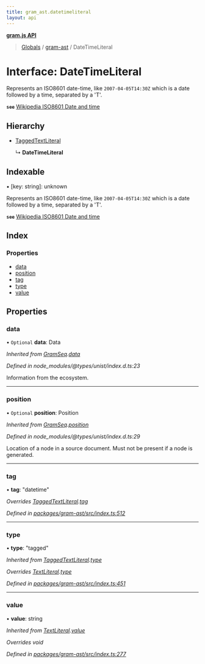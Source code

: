 ```yaml
---
title: gram_ast.datetimeliteral
layout: api
---
```


**[gram.js API](../README.md)**

> [Globals](../globals.md) / [gram-ast](../modules/gram_ast.md) / DateTimeLiteral

# Interface: DateTimeLiteral

Represents an ISO8601 date-time, like `2007-04-05T14:30Z` which is
a date followed by a time, separated by a 'T'.

**`see`** [Wikipedia ISO8601 Date and time](https://en.wikipedia.org/wiki/ISO_8601#Combined_date_and_time_representations)

## Hierarchy

* [TaggedTextLiteral](gram_ast.taggedtextliteral.md)

  ↳ **DateTimeLiteral**

## Indexable

▪ [key: string]: unknown

Represents an ISO8601 date-time, like `2007-04-05T14:30Z` which is
a date followed by a time, separated by a 'T'.

**`see`** [Wikipedia ISO8601 Date and time](https://en.wikipedia.org/wiki/ISO_8601#Combined_date_and_time_representations)

## Index

### Properties

* [data](gram_ast.datetimeliteral.md#data)
* [position](gram_ast.datetimeliteral.md#position)
* [tag](gram_ast.datetimeliteral.md#tag)
* [type](gram_ast.datetimeliteral.md#type)
* [value](gram_ast.datetimeliteral.md#value)

## Properties

### data

• `Optional` **data**: Data

*Inherited from [GramSeq](gram_ast.gramseq.md).[data](gram_ast.gramseq.md#data)*

*Defined in node_modules/@types/unist/index.d.ts:23*

Information from the ecosystem.

___

### position

• `Optional` **position**: Position

*Inherited from [GramSeq](gram_ast.gramseq.md).[position](gram_ast.gramseq.md#position)*

*Defined in node_modules/@types/unist/index.d.ts:29*

Location of a node in a source document.
Must not be present if a node is generated.

___

### tag

•  **tag**: \"datetime\"

*Overrides [TaggedTextLiteral](gram_ast.taggedtextliteral.md).[tag](gram_ast.taggedtextliteral.md#tag)*

*Defined in [packages/gram-ast/src/index.ts:512](https://github.com/gram-data/gram-js/blob/6df7c85/packages/gram-ast/src/index.ts#L512)*

___

### type

•  **type**: \"tagged\"

*Inherited from [TaggedTextLiteral](gram_ast.taggedtextliteral.md).[type](gram_ast.taggedtextliteral.md#type)*

*Overrides [TextLiteral](gram_ast.textliteral.md).[type](gram_ast.textliteral.md#type)*

*Defined in [packages/gram-ast/src/index.ts:451](https://github.com/gram-data/gram-js/blob/6df7c85/packages/gram-ast/src/index.ts#L451)*

___

### value

•  **value**: string

*Inherited from [TextLiteral](gram_ast.textliteral.md).[value](gram_ast.textliteral.md#value)*

*Overrides void*

*Defined in [packages/gram-ast/src/index.ts:277](https://github.com/gram-data/gram-js/blob/6df7c85/packages/gram-ast/src/index.ts#L277)*
